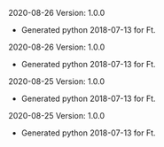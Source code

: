 2020-08-26 Version: 1.0.0
- Generated python 2018-07-13 for Ft.

2020-08-26 Version: 1.0.0
- Generated python 2018-07-13 for Ft.

2020-08-25 Version: 1.0.0
- Generated python 2018-07-13 for Ft.

2020-08-25 Version: 1.0.0
- Generated python 2018-07-13 for Ft.

